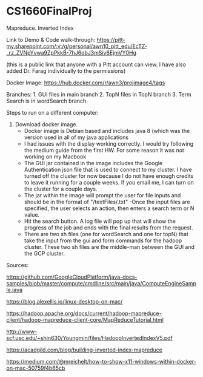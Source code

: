 # CS1660FinalProj
Mapreduce. Inverted Index

Link to Demo & Code walk-through: 
https://pitt-my.sharepoint.com/:v:/g/personal/awn10_pitt_edu/EcTZ-_rz_ZVNpYvwa9ZpPkkB-7hJ6obJ3mSiv6EjmVY0Hg

(this is a public link that anyone with a Pitt account can view. I have also added Dr. Farag individually to the permissions)

Docker Image:
https://hub.docker.com/r/awn3/projimage4/tags

Branches:
    1. GUI files in main branch
    2. TopN files in TopN branch
    3. Term Search is in wordSearch branch


Steps to run on a different computer:

1. Download docker image. 
    - Docker image is Debian based and includes java 8 (which was the version used in all of my java applications
    - I had issues with the display working correctly. I would try following the medium guide from the first HW. For some reason it was not working on my Macbook
    - The GUI jar contained in the image includes the Google Authentication json file that is used to connect to my cluster. I have turned off the cluster for now because I do not have enough credits to leave it running for a couple weeks. If you email me, I can turn on the cluster for a couple days. 
    - The jar within the image will prompt the user for file inputs and should be in the format of "/textFiles/<book name>.txt"
    -Once the input files are specified, the user selects an action, then enters a search term or N value. 
    - Hit the search button. A log file will pop up that will show the progress of the job and ends with the final results from the request. 
    - There are two sh files (one for wordSearch and one for topN) that take the input from the gui and form commands for the hadoop cluster. These two sh files are the middle-man between the GUI and the GCP cluster. 


Sources:

https://github.com/GoogleCloudPlatform/java-docs-samples/blob/master/compute/cmdline/src/main/java/ComputeEngineSample.java

https://blog.alexellis.io/linux-desktop-on-mac/

https://hadoop.apache.org/docs/current/hadoop-mapreduce-client/hadoop-mapreduce-client-core/MapReduceTutorial.html

http://www-scf.usc.edu/~shin630/Youngmin/files/HadoopInvertedIndexV5.pdf

https://acadgild.com/blog/building-inverted-index-mapreduce

https://medium.com/@mreichelt/how-to-show-x11-windows-within-docker-on-mac-50759f4b65cb
